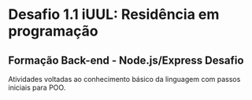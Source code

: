 # Desafio 1.1 iUUL: Residência em programação

## Formação Back-end - Node.js/Express Desafio

Atividades voltadas ao conhecimento básico da linguagem com passos iniciais para POO.
